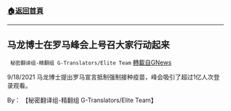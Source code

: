 ###  [:house:返回首頁](https://github.com/ourhimalayas/txt)
---


## 马龙博士在罗马峰会上号召大家行动起来
` 秘密翻译组-精翻组 G-Translators/Elite Team` [轉載自GNews](https://gnews.org/zh-hans/1551512/)

9/18/2021 马龙博士提出罗马宣言抵制强制接种疫苗，峰会吸引了超过1亿人次登录观看。

By： 【秘密翻译组-精翻组 G-Translators/Elite Team】
